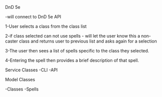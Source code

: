 DnD 5e

-will connect to DnD 5e API

1-User selects a class from the class list

2-if class selected can not use spells - will let the user know this a non-caster class 
  and returns user to previous list and asks again for a selection

3-The user then sees a list of spells specific to the class they selected.

4-Entering the spell then provides a brief description of that spell.


Service Classes
-CLI
-API

Model Classes

-Classes
-Spells

